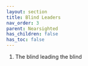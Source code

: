 ```yaml
---
layout: section
title: Blind Leaders
nav_order: 3
parent: Nearsighted
has_children: false
has_toc: false
---
```


1. The blind leading the blind